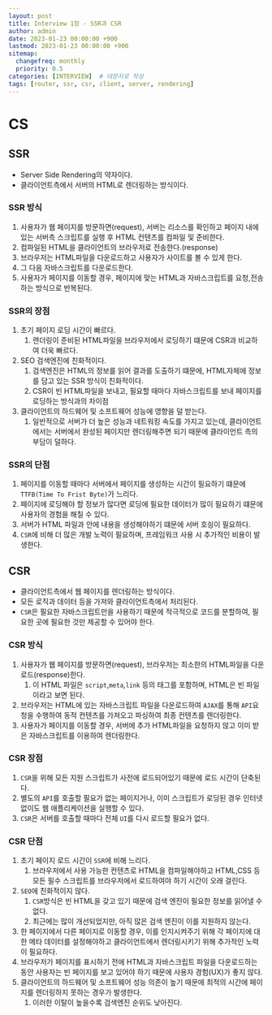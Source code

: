 ```yaml
---
layout: post
title: Interview 1장 - SSR과 CSR
author: admin
date: 2023-01-23 00:00:00 +900
lastmod: 2023-01-23 00:00:00 +900
sitemap:
  changefreq: monthly
  priority: 0.5
categories: [INTERVIEW]  # 대문자로 작성
tags: [router, ssr, csr, client, server, rendering]
---
```


# CS

## SSR

- Server Side Rendering의 약자이다.
- 클라이언트측에서 서버의 HTML로 렌더링하는 방식이다.

### SSR 방식

1. 사용자가 웹 페이지를 방문하면(request), 서버는 리소스를 확인하고 페이지 내에 있는 서버측 스크립트를 실행 후 HTML 컨텐츠를 컴파일 및 준비한다.
2. 컴파일된 HTML을 클라이언트의 브라우저로 전송한다.(response)
3. 브라우저는 HTML파일을 다운로드하고 사용자가 사이트를 볼 수 있게 한다.
4. 그 다음 자바스크립트를 다운로드한다.
5. 사용자가 페이지를 이동할 경우, 페이지에 맞는 HTML과 자바스크립트를 요청,전송하는 방식으로 반복된다.

### SSR의 장점

1. 초기 페이지 로딩 시간이 빠르다.
   1. 렌더링이 준비된 HTML파일을 브라우저에서 로딩하기 떄문에 CSR과 비교하여 더욱 빠르다.
2. SEO 검색엔진에 친화적이다.
   1. 검색엔진은 HTML의 정보를 읽어 결과를 도출하기 떄문에, HTML자체에 정보를 담고 있는 SSR 방식이 친화적이다.
   2. CSR이 빈 HTML파일을 보내고, 필요할 때마다 자바스크립트를 보내 페이지를 로딩하는 방식과의 차이점
3. 클라이언트의 하드웨어 및 소프트웨어 성능에 영향을 덜 받는다.
   1. 일반적으로 서버가 더 높은 성능과 네트워킹 속도를 가지고 있는데, 클라이언트에서는 서버에서 완성된 페이지만 렌더링해주면 되기 때문에 클라이언트 측의 부담이 덜하다.

### SSR의 단점

1. 페이지를 이동할 때마다 서버에서 페이지를 생성하는 시간이 필요하기 떄문에 `TTFB(Time To Frist Byte)`가 느리다.
2. 페이지에 로딩해야 할 정보가 많다면 로딩에 필요한 데이터가 많이 필요하기 떄문에 사용자의 경험을 해칠 수 있다.
3. 서버가 HTML 파일과 안에 내용을 생성해야하기 떄문에 서버 호싕이 필요하다.
4. `CSR`에 비해 더 많은 개발 노력이 필요하며, 프레임워크 사용 시 추가적인 비용이 발생한다.

## CSR

- 클라이언트측에서 웹 페이지를 렌더링하는 방식이다.
- 모든 로직과 데이터 등을 가져와 클라이언트측에서 처리된다.
- `CSR`은 필요한 자바스크립트만을 사용하기 때문에 적극적으로 코드를 분할하여, 필요한 곳에 필요한 것만 제공할 수 있어야 한다.

### CSR 방식

1. 사용자가 웹 페이지를 방문하면(request), 브라우저는 최소한의 HTML파일을 다운로드(response)한다.
   1. 이 HTML 파일은 `script`,`meta`,`link` 등의 태그를 포함하며, HTML은 빈 파일이라고 보면 된다.
2. 브라우저는 HTML에 있는 자바스크립트 파일을 다운로드하여 `AJAX`를 통해 `API`요청을 수행하여 동적 컨텐츠를 가져오고 파싱하여 최종 컨텐츠를 렌더링한다.
3. 사용자가 페이지를 이동할 경우, 서버에 추가 HTML파일을 요청하지 않고 이미 받은 자바스크립트를 이용하여 렌더링한다.

### CSR 장점

1. `CSR`을 위해 모든 지원 스크립트가 사전에 로드되어있기 때문에 로드 시간이 단축된다.
2. 별도의 `API`를 호출할 필요가 없는 페이지거나, 이미 스크립트가 로딩된 경우 인터넷 없이도 웹 애플리케이션을 실행할 수 있다.
3. `CSR`은 서버를 호출할 때마다 전체 `UI`를 다시 로드할 필요가 없다.

### CSR 단점

1. 초기 페이지 로드 시간이 `SSR`에 비해 느리다.
   1. 브라우저에서 사용 가능한 컨텐츠로 HTML을 컴파일해야하고 HTML,CSS 등 모든 필수 스크립트를 브라우저에서 로드하여야 하기 시간이 오래 걸린다.
2. `SEO`에 친화적이지 않다.
   1. `CSR`방식은 빈 HTML을 갖고 있기 때문에 검색 엔진이 필요한 정보를 읽어낼 수 없다.
   2. 최근에는 많이 개선되었지만, 아직 많은 검색 엔진이 이를 지원하지 않는다.
3. 한 페이지에서 다른 페이지로 이동할 경우, 이를 인지시켜주기 위해 각 페이지에 대한 메타 데이터를 설정해야하고 클라이언트에서 렌더링시키기 위해 추가적인 노력이 필요하다.
4. 브라우저가 페이지를 표시하기 전에 HTML과 자바스크립트 파일을 다운로드하는 동안 사용자는 빈 페이지를 보고 있어야 하기 때문에 사용자 경험(UX)가 좋지 않다.
5. 클라이언트의 하드웨어 및 소프트웨어 성능 의존이 높기 때문에 최적의 시간에 페이지를 렌더링하지 못하는 경우가 발생한다.
   1. 이러한 이탈이 높을수록 검색엔진 순위도 낮아진다.
